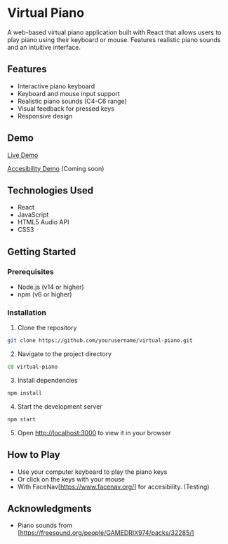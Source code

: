 # Virtual Piano

A web-based virtual piano application built with React that allows users to play piano using their keyboard or mouse. Features realistic piano sounds and an intuitive interface.

## Features

- Interactive piano keyboard
- Keyboard and mouse input support
- Realistic piano sounds (C4-C6 range)
- Visual feedback for pressed keys
- Responsive design

## Demo

[Live Demo](https://github.com/user-attachments/assets/8c72ab28-d4c2-4efc-98a1-29f8cc28dc30) 

[Accesibility Demo](your-demo-link-here) (Coming soon)

## Technologies Used

- React
- JavaScript
- HTML5 Audio API
- CSS3

## Getting Started

### Prerequisites

- Node.js (v14 or higher)
- npm (v6 or higher)

### Installation

1. Clone the repository
```bash
git clone https://github.com/yourusername/virtual-piano.git
```

2. Navigate to the project directory
```bash
cd virtual-piano
```

3. Install dependencies
```bash
npm install
```

4. Start the development server
```bash
npm start
```

5. Open [http://localhost:3000](http://localhost:3000) to view it in your browser

## How to Play

- Use your computer keyboard to play the piano keys
- Or click on the keys with your mouse
- With FaceNav[https://www.facenav.org/] for accesibility. (Testing)

## Acknowledgments

- Piano sounds from [https://freesound.org/people/GAMEDRIX974/packs/32285/]
